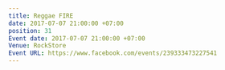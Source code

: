 ```yaml
---
title: Reggae FIRE
date: 2017-07-07 21:00:00 +07:00
position: 31
Event date: 2017-07-07 21:00:00 +07:00
Venue: RockStore
Event URL: https://www.facebook.com/events/239333473227541
---
```


